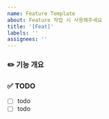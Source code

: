 ```yaml
---
name: Feature Template
about: Feature 작업 시 사용해주세요
title: '[Feat]'
labels: ''
assignees: ''
---
```


### ✏️ 기능 개요

<!-- 개요를 간단하게 적어주세요 -->

### ✅ TODO

<!-- PR 전 해야 할 일을 작성해주세요 -->

- [ ] todo
- [ ] todo

